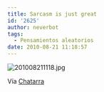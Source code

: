 ```yaml
---
title: Sarcasm is just great
id: '2625'
author: neverbot
tags:
  - Pensamientos aleatorios
date: 2010-08-21 11:18:57
---
```


![201008211118.jpg](./201008211118.jpg)

Vía [Chatarra](http://circuitry.tumblr.com/post/941534463)